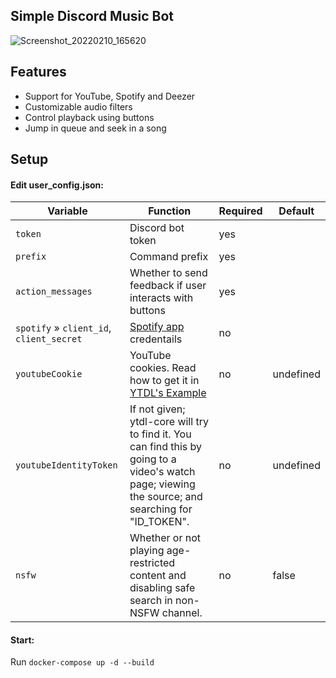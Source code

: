 ## Simple Discord Music Bot

![Screenshot_20220210_165620](https://user-images.githubusercontent.com/59501676/153449381-42ac153b-2456-4a46-b726-2c1677866b16.png)

## Features

* Support for YouTube, Spotify and Deezer
* Customizable audio filters
* Control playback using buttons
* Jump in queue and seek in a song

## Setup

#### Edit user_config.json:

| Variable | Function | Required | Default |
|----------|----------|----------|----------|
|`token`| Discord bot token | yes ||
|`prefix`| Command prefix | yes ||
|`action_messages`| Whether to send feedback if user interacts with buttons | yes ||
|`spotify` » `client_id`, `client_secret` | [Spotify app](https://developer.spotify.com/dashboard/applications) credentails| no ||
|`youtubeCookie`| YouTube cookies. Read how to get it in [YTDL's Example](https://github.com/fent/node-ytdl-core/blob/997efdd5dd9063363f6ef668bb364e83970756e7/example/cookies.js#L6-L12) | no | undefined |
|`youtubeIdentityToken`| If not given; ytdl-core will try to find it. You can find this by going to a video's watch page; viewing the source; and searching for "ID_TOKEN". | no | undefined |
|`nsfw`| Whether or not playing age-restricted content and disabling safe search in non-NSFW channel. | no | false |

#### Start:

Run `docker-compose up -d --build`
